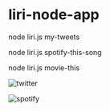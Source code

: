 # liri-node-app

node liri.js my-tweets

node liri.js spotify-this-song

node liri.js movie-this

![twitter](https://user-images.githubusercontent.com/38364653/44802389-9bf20980-ab89-11e8-9935-55b9fb50326b.png)


![spotify](https://user-images.githubusercontent.com/38364653/44802418-af9d7000-ab89-11e8-8d3d-af36b28272a1.png)
